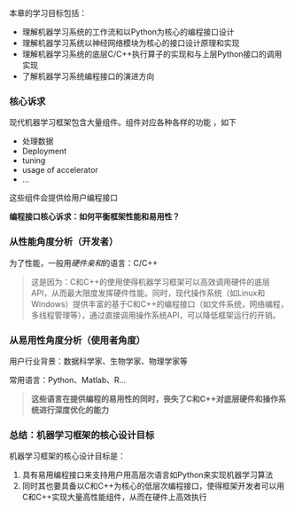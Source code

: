 本章的学习目标包括：

-   理解机器学习系统的工作流和以Python为核心的编程接口设计
-   理解机器学习系统以神经网络模块为核心的接口设计原理和实现
-   理解机器学习系统的底层C/C++执行算子的实现和与上层Python接口的调用实现
-   了解机器学习系统编程接口的演进方向

### 核心诉求
现代机器学习框架包含大量组件。组件对应各种各样的功能 ，如下
+ 处理数据
+ Deployment
+ tuning
+ usage of accelerator
+ ...

这些组件会提供给用户编程接口

**编程接口核心诉求：如何平衡框架性能和易用性？**

### 从性能角度分析（开发者）
为了性能，一般用*硬件亲和*的语言：C/C++

> 这是因为：C和C++的使用使得机器学习框架可以高效调用硬件的底层API，从而最大限度发挥硬件性能。同时，现代操作系统（如Linux和Windows）提供丰富的基于C和C++的编程接口（如文件系统，网络编程，多线程管理等），通过直接调用操作系统API，可以降低框架运行的开销。

### 从易用性角度分析（使用者角度）

用户行业背景：数据科学家、生物学家、物理学家等

常用语言：Python、Matlab、R...

> **这些语言在提供编程的易用性的同时，丧失了C和C++对底层硬件和操作系统进行深度优化的能力**

### 总结：机器学习框架的核心设计目标
机器学习框架的核心设计目标是：
1. 具有易用编程接口来支持用户用高层次语言如Python来实现机器学习算法
2. 同时其也要具备以C和C++为核心的低层次编程接口，使得框架开发者可以用C和C++实现大量高性能组件，从而在硬件上高效执行
